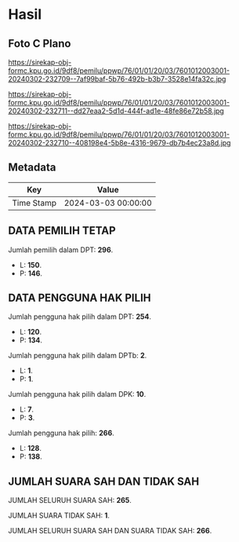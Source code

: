 # Hasil

## Foto C Plano

https://sirekap-obj-formc.kpu.go.id/9df8/pemilu/ppwp/76/01/01/20/03/7601012003001-20240302-232709--7af99baf-5b76-492b-b3b7-3528e14fa32c.jpg

https://sirekap-obj-formc.kpu.go.id/9df8/pemilu/ppwp/76/01/01/20/03/7601012003001-20240302-232711--dd27eaa2-5d1d-444f-ad1e-48fe86e72b58.jpg

https://sirekap-obj-formc.kpu.go.id/9df8/pemilu/ppwp/76/01/01/20/03/7601012003001-20240302-232710--408198e4-5b8e-4316-9679-db7b4ec23a8d.jpg


## Metadata

| Key        | Value               |
| ---------- | ------------------- |
| Time Stamp | 2024-03-03 00:00:00 |


## DATA PEMILIH TETAP

Jumlah pemilih dalam DPT: **296**.
 * L: **150**.
 * P: **146**.

## DATA PENGGUNA HAK PILIH

Jumlah pengguna hak pilih dalam DPT: **254**.
 * L: **120**.
 * P: **134**.

Jumlah pengguna hak pilih dalam DPTb: **2**.
 * L: **1**.
 * P: **1**.

Jumlah pengguna hak pilih dalam DPK: **10**.
 * L: **7**.
 * P: **3**.

Jumlah pengguna hak pilih: **266**.
 * L: **128**.
 * P: **138**.

## JUMLAH SUARA SAH DAN TIDAK SAH

JUMLAH SELURUH SUARA SAH: **265**.

JUMLAH SUARA TIDAK SAH: **1**.

JUMLAH SELURUH SUARA SAH DAN SUARA TIDAK SAH: **266**.


